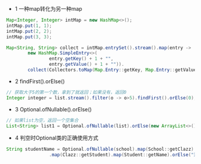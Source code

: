- 1 一种map转化为另一种map
```java
Map<Integer, Integer> intMap = new HashMap<>();
intMap.put(1, 1);
intMap.put(2, 2);
intMap.put(3, 3);

Map<String, String> collect = intMap.entrySet().stream().map(entry ->
        new HashMap.SimpleEntry<>(
                entry.getKey() + 1 + "",
                entry.getValue() + 1 + "")).
        collect(Collectors.toMap(Map.Entry::getKey, Map.Entry::getValue));

```

- 2 findFirst().orElse()
```java
// 获取大于5的第一个数，拿到了就返回；如果没有，返回0
Integer integer = list.stream().filter(o -> o>5).findFirst().orElse(0);
```

- 3 Optional.ofNullable().orElse()
```java
// 如果list为空，返回一个空集合
List<String> list1 = Optional.ofNullable(list).orElse(new ArrayList<>());
```
- 4 判空时Optional类的正确使用方式
```java
String studentName = Optional.ofNullable(school).map(School::getClazz)
                .map(Clazz::getStudent).map(Student::getName).orElse("没有学生");

```